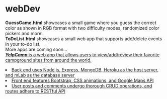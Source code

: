 # webDev

<strong>GuessGame.html</strong> showcases a small game where you guess the correct color as shown in RGB format with two difficulty modes, randomized color pickers and more! <br>
<strong>ToDoList.html</strong> showcases a small web app that supports add/delete events in your to-do list. <br>
More apps are coming soon... <br>
<em><strong><a href="https://crab-orchid-1125.herokuapp.com/">YelpCamp</strong></em> is a web app that allows users to view/add/review their favorite campground sites from around the world. <br>
<li> Back end uses Node.js, Express, MongoDB, Heroku as the host server, and mLab as the database server </li>
<li> Front end features Bootstrap, CSS animations, and Google Maps API </li>
<li> User posts and comments undergo thorough CRUD operations, and routes adhere to RESTful API </li>
